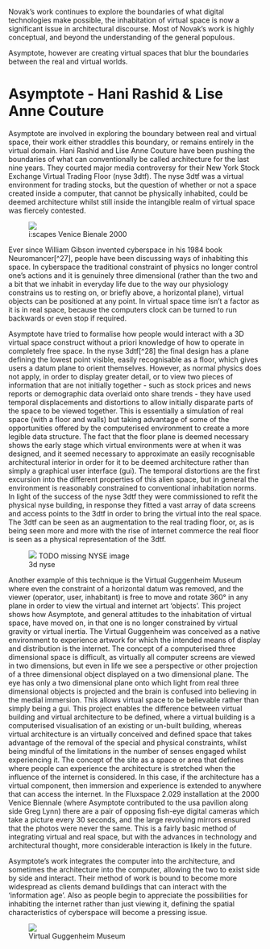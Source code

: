 <p class="inter-paragraph">Novak’s work continues to explore the boundaries of what digital technologies make possible, the inhabitation of virtual space is now a significant issue in architectural discourse. Most of Novak’s work is highly conceptual, and beyond the understanding of the general populous.</p>
<p class="inter-paragraph">Asymptote, however are creating virtual spaces that blur the boundaries between the real and virtual worlds.</p>

<h1 id="asymptote">Asymptote - Hani Rashid &amp; Lise Anne Couture</h1>

Asymptote are involved in exploring the boundary between real and virtual space, their work either straddles this boundary, or remains entirely in the virtual domain. Hani Rashid and Lise Anne Couture have been pushing the boundaries of what can conventionally be called architecture for the last nine years. They courted major media controversy for their New York Stock Exchange Virtual Trading Floor (<span class="small-caps">nyse 3dtf</span>). The <span class="small-caps">nyse 3dtf</span> was a virtual environment for trading stocks, but the question of whether or not a space created inside a computer, that cannot be physically inhabited, could be deemed architecture whilst still inside the intangible realm of virtual space was fiercely contested.

<figure>
<img src="{{ site.baseurl }}/assets/15/diss/iscape.png" />
<figcaption>
i:scapes Venice Bienale 2000
</figcaption>
</figure>

Ever since William Gibson invented cyberspace in his 1984 book Neuromancer[^27], people have been discussing ways of inhabiting this space. In cyberspace the traditional constraint of physics no longer control one’s actions and it is genuinely three dimensional (rather than the two and a bit that we inhabit in everyday life due to the way our physiology constrains us to resting on, or briefly above, a horizontal plane), virtual objects can be positioned at any point. In virtual space time isn’t a factor as it is in real space, because the computers clock can be turned to run backwards or even stop if required.

Asymptote have tried to formalise how people would interact with a 3D virtual space construct without a priori knowledge of how to operate in completely free space. In the <span class="small-caps">nyse 3dtf</span>[^28] the final design has a plane defining the lowest point visible, easily recognisable as a floor, which gives users a datum plane to orient themselves. However, as normal physics does not apply, in order to display greater detail, or to view two pieces of information that are not initially together - such as stock prices and news reports or demographic data overlaid onto share trends - they have used temporal displacements and distortions to allow initially disparate parts of the space to be viewed together. This is essentially a simulation of real space (with a floor and walls) but taking advantage of some of the opportunities offered by the computerised environment to create a more legible data structure. The fact that the floor plane is deemed necessary shows the early stage which virtual environments were at when it was designed, and it seemed necessary to approximate an easily recognisable architectural  interior in order for it to be deemed architecture rather than simply a graphical user interface (gui). The temporal distortions are the first excursion into the different properties of this alien space, but in general the environment is reasonably constrained to conventional inhabitation norms. In light of the success of the <span class="small-caps">nyse 3dtf</span> they were commissioned to refit the physical <span class="small-caps">nyse</span> building, in response they fitted a vast array of data screens and access points to the <span class="small-caps">3dtf</span> in order to bring the virtual into the real space. The <span class="small-caps">3dtf</span> can be seen as an augmentation to the real trading floor, or, as is being seen more and more with the rise of internet commerce the real floor is seen as a physical representation of the <span class="small-caps">3dtf</span>.

<figure>
<img src="{{ site.baseurl }}/assets/15/diss/" /> TODO missing NYSE image
<figcaption>
<span class="small-caps">3d nyse</figcaption>
</figcaption>
</figure>

Another example of this technique is the Virtual Guggenheim Museum where even the constraint of a horizontal datum was removed, and the viewer (operator, user, inhabitant) is free to move and rotate 360° in any plane in order to view the virtual and internet art ‘objects’. This project shows how Asymptote, and general attitudes to the inhabitation of virtual space, have moved on, in that one is no longer constrained by virtual gravity or virtual inertia. The Virtual Guggenheim was conceived as a native environment to experience artwork for which the intended means of display and distribution is the internet. The concept of a computerised three dimensional space is difficult, as virtually all computer screens are viewed in two dimensions, but even in life we see a perspective or other projection of a three dimensional object displayed on a two dimensional plane. The eye has only a two dimensional plane onto which light from real three dimensional objects is projected and the brain is confused into believing in the medial immersion. This allows virtual space to be believable rather than simply being a gui. This project enables the difference between virtual building and virtual architecture to be defined, where a virtual building is a computerised visualisation of an existing or un-built building, whereas virtual architecture is an virtually conceived and defined space that takes advantage of the removal of the special and physical constraints, whilst being mindful of the limitations in the number of senses engaged whilst experiencing it. The concept of the site as a space or area that defines where people can experience the architecture is stretched when the influence of the internet is considered. In this case, if the architecture has a virtual component, then immersion and experience is extended to anywhere that can access the internet. In the Fluxspace 2.029 installation at the 2000 Venice Biennale (where Asymptote contributed to the usa pavilion along side Greg Lynn) there are a pair of opposing fish-eye digital cameras which take a picture every 30 seconds, and the large revolving mirrors ensured that the photos were never the same. This is a fairly basic method of integrating virtual and real space, but with the advances in technology and architectural thought, more considerable interaction is likely in the future.

Asymptote’s work integrates the computer into the architecture, and sometimes the architecture into the computer, allowing the two to exist side by side and interact. Their method of work is bound to become more widespread as clients demand buildings that can interact with the ‘information age’. Also as people begin to appreciate the possibilities for inhabiting the internet rather than just viewing it, defining the spatial characteristics of cyberspace will become a pressing issue.

<figure>
<img src="{{ site.baseurl }}/assets/15/diss/vgug.png" />
<figcaption>
Virtual Guggenheim Museum
</figcaption>
</figure>
